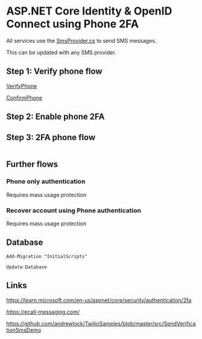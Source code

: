 # ASP.NET Core Identity & OpenID Connect using Phone 2FA

All services use the [SmsProvider.cs](https://github.com/damienbod/IdentityOidcPhone2fa/blob/main/src/IdentityProvider/Services/SmsProvider.cs) to send SMS messages.

This can be updated with any SMS provider.

## Step 1: Verify phone flow

[VerifyPhone](https://github.com/damienbod/IdentityOidcPhone2fa/blob/main/src/IdentityProvider/Pages/Account/VerifyPhone.cshtml.cs)

[ConfirmPhone](https://github.com/damienbod/IdentityOidcPhone2fa/blob/main/src/IdentityProvider/Pages/Account/ConfirmPhone.cshtml.cs)

## Step 2: Enable phone 2FA

[]()

[]()

## Step 3: 2FA phone flow

```csharp
```

## Further flows

### Phone only authentication 

Requires mass usage protection

### Recover account using Phone authentication 

Requires mass usage protection

## Database

```
Add-Migration "InitialScripts"
```

```
Update-Database
```

## Links

https://learn.microsoft.com/en-us/aspnet/core/security/authentication/2fa

https://ecall-messaging.com/

https://github.com/andrewlock/TwilioSamples/blob/master/src/SendVerificationSmsDemo